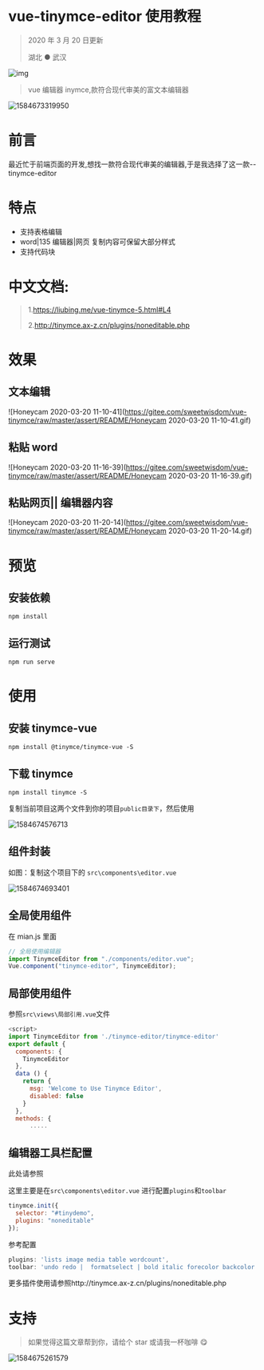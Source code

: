 # vue-tinymce-editor 使用教程

> 2020 年 3 月 20 日更新
>
> 湖北 ● 武汉

![img](https://gitee.com/sweetwisdom/vue-tinymce/raw/master/assert/README/8373ab26138dc.png)

> vue 编辑器 inymce,款符合现代审美的富文本编辑器

![1584673319950](https://gitee.com/sweetwisdom/vue-tinymce/raw/master/assert/README/1584673319950.png)

# 前言

最近忙于前端页面的开发,想找一款符合现代审美的编辑器,于是我选择了这一款--tinymce-editor

# 特点

- 支持表格编辑
- word|135 编辑器|网页 复制内容可保留大部分样式
- 支持代码块

# 中文文档:

> 1.https://liubing.me/vue-tinymce-5.html#L4
>
> 2.http://tinymce.ax-z.cn/plugins/noneditable.php

# 效果

## 文本编辑

![Honeycam 2020-03-20 11-10-41](https://gitee.com/sweetwisdom/vue-tinymce/raw/master/assert/README/Honeycam 2020-03-20 11-10-41.gif)

## 粘贴 word

![Honeycam 2020-03-20 11-16-39](https://gitee.com/sweetwisdom/vue-tinymce/raw/master/assert/README/Honeycam 2020-03-20 11-16-39.gif)

## 粘贴网页|| 编辑器内容

![Honeycam 2020-03-20 11-20-14](https://gitee.com/sweetwisdom/vue-tinymce/raw/master/assert/README/Honeycam 2020-03-20 11-20-14.gif)

# 预览

## 安装依赖

```
npm install
```

## 运行测试

```
npm run serve
```

# 使用

## 安装 tinymce-vue

```
npm install @tinymce/tinymce-vue -S

```

## 下载 tinymce

```
npm install tinymce -S

```

复制当前项目这两个文件到你的项目`public目录下`，然后使用

![1584674576713](https://gitee.com/sweetwisdom/vue-tinymce/raw/master/assert/README/1584674576713.png)

## 组件封装

如图：复制这个项目下的 `src\components\editor.vue`

![1584674693401](https://gitee.com/sweetwisdom/vue-tinymce/raw/master/assert/README/1584674693401.png)

## 全局使用组件

在 mian.js 里面

```js
// 全局使用编辑器
import TinymceEditor from "./components/editor.vue";
Vue.component("tinymce-editor", TinymceEditor);
```

## 局部使用组件

参照`src\views\局部引用.vue`文件

```js
<script>
import TinymceEditor from './tinymce-editor/tinymce-editor'
export default {
  components: {
    TinymceEditor
  },
  data () {
    return {
      msg: 'Welcome to Use Tinymce Editor',
      disabled: false
    }
  },
  methods: {
      .....
```

## 编辑器工具栏配置

此处请参照

这里主要是在`src\components\editor.vue` 进行配置`plugins`和`toolbar`

```js
tinymce.init({
  selector: "#tinydemo",
  plugins: "noneditable"
});
```

参考配置

```js
plugins: 'lists image media table wordcount',
toolbar: 'undo redo |  formatselect | bold italic forecolor backcolor | alignleft aligncenter alignright alignjustify | bullist numlist outdent indent | lists image media table | removeformat'
```

更多插件使用请参照http://tinymce.ax-z.cn/plugins/noneditable.php

# 支持

> 如果觉得这篇文章帮到你，请给个 star 或请我一杯咖啡 😋

![1584675261579](https://gitee.com/sweetwisdom/vue-tinymce/raw/master/assert/README/1584675261579.png)

